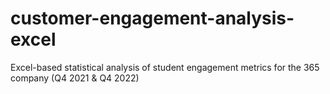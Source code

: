 # customer-engagement-analysis-excel
Excel-based statistical analysis of student engagement metrics for the 365 company (Q4 2021 &amp; Q4 2022)
